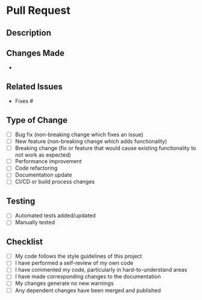 # Pull Request

## Description
<!-- Provide a brief description of the changes in this PR -->

## Changes Made
<!-- List the specific changes made in this PR -->
- 

## Related Issues
<!-- Link to any related issues this PR addresses -->
- Fixes #

## Type of Change
<!-- Mark the relevant options with 'x' (fill in the square brackets with 'x') -->
- [ ] Bug fix (non-breaking change which fixes an issue)
- [ ] New feature (non-breaking change which adds functionality)
- [ ] Breaking change (fix or feature that would cause existing functionality to not work as expected)
- [ ] Performance improvement
- [ ] Code refactoring
- [ ] Documentation update
- [ ] CI/CD or build process changes

## Testing
<!-- Describe the tests that you ran to verify your changes -->
- [ ] Automated tests added/updated
- [ ] Manually tested

## Checklist
- [ ] My code follows the style guidelines of this project
- [ ] I have performed a self-review of my own code
- [ ] I have commented my code, particularly in hard-to-understand areas
- [ ] I have made corresponding changes to the documentation
- [ ] My changes generate no new warnings
- [ ] Any dependent changes have been merged and published